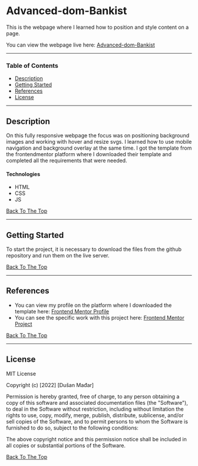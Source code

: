 # Advanced-dom-Bankist

This is the webpage where I learned how to position and style content on a page.

You can view the webpage live here:
[Advanced-dom-Bankist](https://dusan-easybank-landing-page.netlify.app/)

---

### Table of Contents

- [Description](#description)
- [Getting Started](#getting-started)
- [References](#references)
- [License](#license)

---

## Description

On this fully responsive webpage the focus was on positioning background images and working with hover and resize svgs. I learned how to use mobile navigation and background overlay at the same time.
I got the template from the frontendmentor platform where I downloaded their template and completed all the requirements that were needed.

#### Technologies

- HTML
- CSS
- JS

[Back To The Top](#advanced-dom-bankist)

---

## Getting Started

To start the project, it is necessary to download the files from the github repository and run them on the live server.

[Back To The Top](#advanced-dom-bankist)

---

## References

- You can view my profile on the platform where I downloaded the template here: [Frontend Mentor Profile](https://www.frontendmentor.io/profile/Djarma12)
- You can see the specific work with this project here: [Frontend Mentor Project](https://www.frontendmentor.io/solutions/easybanklandingpage-with-htmlcss-and-js-response-3s2wsNp-Bs)

[Back To The Top](#advanced-dom-bankist)

---

## License

MIT License

Copyright (c) [2022] [Dušan Mađar]

Permission is hereby granted, free of charge, to any person obtaining a copy
of this software and associated documentation files (the "Software"), to deal
in the Software without restriction, including without limitation the rights
to use, copy, modify, merge, publish, distribute, sublicense, and/or sell
copies of the Software, and to permit persons to whom the Software is
furnished to do so, subject to the following conditions:

The above copyright notice and this permission notice shall be included in all
copies or substantial portions of the Software.

[Back To The Top](#advanced-dom-bankist)
